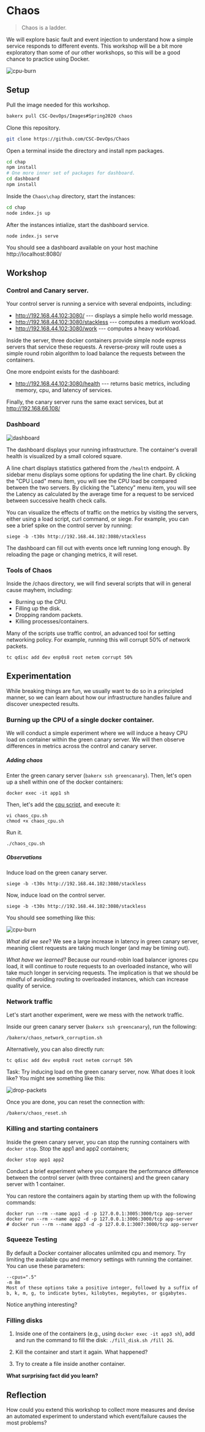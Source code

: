 # Chaos

> Chaos is a ladder.

We will explore basic fault and event injection to understand how a simple service responds to different events. This workshop will be a bit more exploratory than some of our other workshops, so this will be a good chance to practice using Docker.

![cpu-burn](img/cpu-burn.png)

## Setup

Pull the image needed for this workshop.

```bash
bakerx pull CSC-DevOps/Images#Spring2020 chaos
```

Clone this repository.

```bash
git clone https://github.com/CSC-DevOps/Chaos
```

Open a terminal inside the directory and install npm packages.

```bash
cd chap
npm install
# One more inner set of packages for dashboard.
cd dashboard
npm install
```

Inside the `Chaos\chap` directory, start the instances:

```bash
cd chap
node index.js up
```

After the instances intialize, start the dashboard service.

```
node index.js serve
```

You should see a dashboard available on your host machine http://localhost:8080/

## Workshop

### Control and Canary server.

Your control server is running a service with several endpoints, including:

* http://192.168.44.102:3080/ --- displays a simple hello world message.
* http://192.168.44.102:3080/stackless --- computes a medium workload.
* http://192.168.44.102:3080/work --- computes a heavy workload.

Inside the server, three docker containers provide simple node express servers that service these requests.
A reverse-proxy will route uses a simple round robin algorithm to load balance the requests between the containers.

One more endpoint exists for the dashboard:

* http://192.168.44.102:3080/health --- returns basic metrics, including memory, cpu, and latency of services.

Finally, the canary server runs the same exact services, but at http://192.168.66.108/

### Dashboard

![dashboard](img/dashboard.png)

The dashboard displays your running infrastructure.  The container's overall health is visualized by a small colored square. 

A line chart displays statistics gathered from the `/health` endpoint. A sidebar menu displays some options for updating the line chart. By clicking the "CPU Load" menu item, you will see the CPU load be compared between the two servers. By clicking the "Latency" menu item, you will see the Latency as calculated by the average time for a request to be serviced between successive health check calls.

You can visualize the effects of traffic on the metrics by visiting the servers, either using a load script, curl command, or siege. For example, you can see a brief spike on the control server by running:

    siege -b -t30s http://192.168.44.102:3080/stackless

The dashboard can fill out with events once left running long enough. By reloading the page or changing metrics, it will reset.

### Tools of Chaos

Inside the /chaos directory, we will find several scripts that will in general cause mayhem, including:

* Burning up the CPU.
* Filling up the disk.
* Dropping random packets.
* Killing processes/containers.

Many of the scripts use traffic control, an advanced tool for setting networking policy. For example, running this will corrupt 50% of network packets.

    tc qdisc add dev enp0s8 root netem corrupt 50%

## Experimentation

While breaking things are fun, we usually want to do so in a principled manner, so we can learn about how our infrastructure handles failure and discover unexpected results.

### Burning up the CPU of a single docker container.

We will conduct a simple experiment where we will induce a heavy CPU load on container within the green canary server. We will then observe differences in metrics across the control and canary server.

##### Adding chaos

Enter the green canary server (`bakerx ssh greencanary`). Then, let's open up a shell within one of the docker containers:

```
docker exec -it app1 sh
```

Then, let's add the [cpu script](chaos/chaos_cpu.sh), and execute it:

```
vi chaos_cpu.sh
chmod +x chaos_cpu.sh
```

Run it.

```
./chaos_cpu.sh
```

##### Observations

Induce load on the green canary server.

    siege -b -t30s http://192.168.44.102:3080/stackless

Now, induce load on the control server.

    siege -b -t30s http://192.168.44.102:3080/stackless

You should see something like this:

![cpu-burn](img/cpu-burn.png)

*What did we see*? We see a large increase in latency in green canary server, meaning client requests are taking much longer (and may be timing out).

*What have we learned?* Because our round-robin load balancer ignores cpu load, it will continue to route requests to an overloaded instance, who will take much longer in servicing requests. The implication is that we should be mindful of avoiding routing to overloaded instances, which can increase quality of service.


### Network traffic

Let's start another experiment, were we mess with the network traffic.

Inside our green canary server (`bakerx ssh greencanary`), run the following:

    /bakerx/chaos_network_corruption.sh

Alternatively, you can also directly run:

    tc qdisc add dev enp0s8 root netem corrupt 50%

Task: Try inducing load on the green canary server, now. What does it look like? You might see something like this:

![drop-packets](img/drop-packets.png)

Once you are done, you can reset the connection with:

    /bakerx/chaos_reset.sh


### Killing and starting containers

Inside the green canary server, you can stop the running containers with `docker stop`.
Stop the app1 and app2 containers;

```
docker stop app1 app2
```

Conduct a brief experiment where you compare the performance difference between the control server (with three containers) and the green canary server with 1 container.

You can restore the containers again by starting them up with the following commands:
```
docker run --rm --name app1 -d -p 127.0.0.1:3005:3000/tcp app-server
docker run --rm --name app2 -d -p 127.0.0.1:3006:3000/tcp app-server
# docker run --rm --name app3 -d -p 127.0.0.1:3007:3000/tcp app-server
```

### Squeeze Testing

By default a Docker container allocates unlimited cpu and memory. Try limiting the available cpu and memory settings with running the container. You can use these parameters:

```
--cpus=".5"
-m 8m
Most of these options take a positive integer, followed by a suffix of b, k, m, g, to indicate bytes, kilobytes, megabytes, or gigabytes.
```

Notice anything interesting?

### Filling disks

1. Inside one of the containers (e.g., using `docker exec -it app3 sh`), add and run the command to fill the disk: `./fill_disk.sh /fill 2G`.

2. Kill the container and start it again. What happened?

3. Try to create a file inside another container.

**What surprising fact did you learn?**

## Reflection

How could you extend this workshop to collect more measures and devise an automated experiment to understand which event/failure causes the most problems?